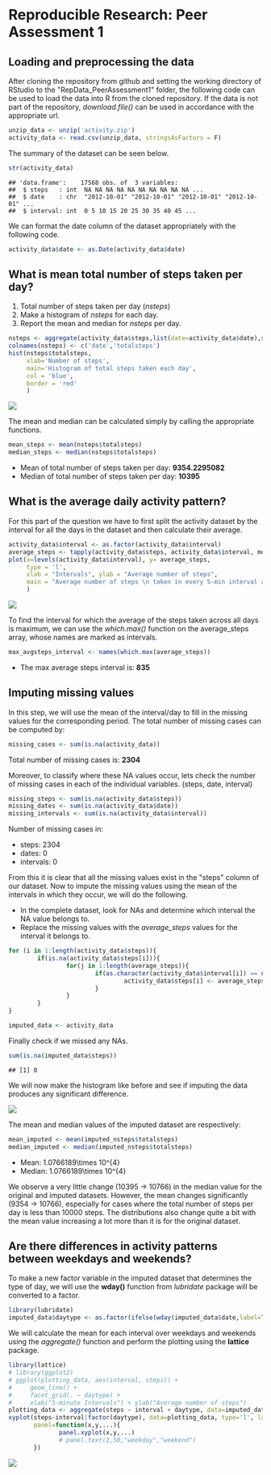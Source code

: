 # Reproducible Research: Peer Assessment 1


## Loading and preprocessing the data

After cloning the repository from github and setting the working directory of RStudio to the "RepData_PeerAssessment1" folder, the following code can be used to load the data into R from the cloned repository. If the data is not part of the repository, *download.file()* can be used in accordance with the appropriate url.


```r
unzip_data <- unzip('activity.zip')
activity_data <- read.csv(unzip_data, stringsAsFactors = F)
```

The summary of the dataset can be seen below. 

```r
str(activity_data)
```

```
## 'data.frame':	17568 obs. of  3 variables:
##  $ steps   : int  NA NA NA NA NA NA NA NA NA NA ...
##  $ date    : chr  "2012-10-01" "2012-10-01" "2012-10-01" "2012-10-01" ...
##  $ interval: int  0 5 10 15 20 25 30 35 40 45 ...
```

We can format the date column of the dataset appropriately with the following code. 

```r
activity_data$date <- as.Date(activity_data$date)
```


## What is mean total number of steps taken per day?

1. Total number of steps taken per day (*nsteps*)
2. Make a histogram of *nsteps* for each day.
3. Report the mean and median for *nsteps* per day.


```r
nsteps <- aggregate(activity_data$steps,list(date=activity_data$date),sum, na.rm=TRUE)
colnames(nsteps) <- c('date','totalsteps')
hist(nsteps$totalsteps, 
     xlab='Number of steps', 
     main='Histogram of total steps taken each day',
     col = 'blue',
     border = 'red'
     )
```

![](PA1_template_files/figure-html/computations-1.png) 

The mean and median can be calculated simply by calling the appropriate functions.


```r
mean_steps <- mean(nsteps$totalsteps)
median_steps <- median(nsteps$totalsteps)
```

- Mean of total number of steps taken per day: **9354.2295082**
- Median of total number of steps taken per day: **10395**


## What is the average daily activity pattern?

For this part of the question we have to first split the activity dataset by the interval for all the days in the dataset and then calculate their average. 


```r
activity_data$interval <- as.factor(activity_data$interval)
average_steps <- tapply(activity_data$steps, activity_data$interval, mean, na.rm=T, simplify = TRUE)
plot(x=levels(activity_data$interval), y= average_steps, 
     type = 'l', 
     xlab = "Intervals", ylab = "Average number of steps", 
     main = "Average number of steps \n taken in every 5-min interval across all the days"
     )
```

![](PA1_template_files/figure-html/timeseries-1.png) 

To find the interval for which the average of the steps taken across all days is maximum, we can use the *which.max()* function on the average_steps array, whose names are marked as intervals.


```r
max_avgsteps_interval <- names(which.max(average_steps))
```
- The max average steps interval is: **835**


## Imputing missing values

In this step, we will use the mean of the interval/day to fill in the missing values for the corresponding period. The total number of missing cases can be computed by:

```r
missing_cases <- sum(is.na(activity_data))
```
Total number of missing cases is: **2304**

Moreover, to classify where these NA values occur, lets check the number of missing cases in each of the individual variables. (steps, date, interval)

```r
missing_steps <- sum(is.na(activity_data$steps))
missing_dates <- sum(is.na(activity_data$date))
missing_intervals <- sum(is.na(activity_data$interval))
```
Number of missing cases in:  

- steps: 2304
- dates: 0
- intervals: 0

From this it is clear that all the missing values exist in the "steps" column of our dataset. Now to impute the missing values using the mean of the intervals in which they occur, we will do the following.

- In the complete dataset, look for NAs and determine which interval the NA value belongs to.
- Replace the missing values with the *average_steps* values for the interval it belongs to.


```r
for (i in 1:length(activity_data$steps)){
        if(is.na(activity_data$steps[i])){
                for(j in 1:length(average_steps)){
                        if(as.character(activity_data$interval[i]) == names(average_steps[j])){
                                activity_data$steps[i] <- average_steps[j]
                        }
                }
        }
}

imputed_data <- activity_data
```

Finally check if we missed any NAs.

```r
sum(is.na(imputed_data$steps))
```

```
## [1] 0
```
We will now make the histogram like before and see if imputing the data produces any significant difference. 

![](PA1_template_files/figure-html/histogram_p2-1.png) 
 
The mean and median values of the imputed dataset are respectively:

```r
mean_imputed <- mean(imputed_nsteps$totalsteps)
median_imputed <- median(imputed_nsteps$totalsteps)
```
- Mean: 1.0766189\times 10^{4}
- Median: 1.0766189\times 10^{4}

We observe a very little change (10395 -> 10766) in the median value for the original and imputed datasets. However, the mean changes significantly (9354 -> 10766), especially for cases where the total number of steps per day is less than 10000 steps. The distributions also change quite a bit with the mean value increasing a lot more than it is for the original dataset.

## Are there differences in activity patterns between weekdays and weekends?
To make a new factor variable in the imputed dataset that determines the type of day, we will use the **wday()** function from *lubridate* package will be converted to a factor.

```r
library(lubridate)
imputed_data$daytype <- as.factor(ifelse(wday(imputed_data$date,label=T,abbr = F) %in% c("Saturday","Sunday"),"weekend","weekday"))
```
We will calculate the mean for each interval over weekdays and weekends using the *aggregate()* function and perform the plotting using the **lattice** package. 

```r
library(lattice)
# library(ggplot2)
# ggplot(plotting_data, aes(interval, steps)) + 
#     geom_line() + 
#     facet_grid(. ~ daytype) +
#     xlab("5-minute Intervals") + ylab("Average number of steps")
plotting_data <- aggregate(steps ~ interval + daytype, data=imputed_data, mean)
xyplot(steps~interval|factor(daytype), data=plotting_data, type='l', layout=c(1,2),
       panel=function(x,y,...){
              panel.xyplot(x,y,...)
              # panel.text(1,50,"weekday","weekend")
       })
```

![](PA1_template_files/figure-html/plotting-1.png) 
